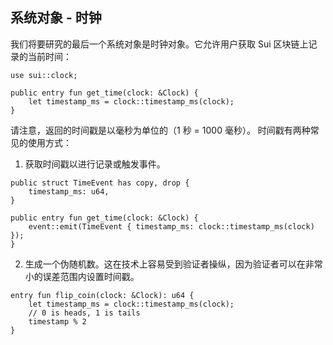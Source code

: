 ## 系统对象 - 时钟

我们将要研究的最后一个系统对象是时钟对象。它允许用户获取 Sui 区块链上记录的当前时间：

```move
use sui::clock;

public entry fun get_time(clock: &Clock) {
    let timestamp_ms = clock::timestamp_ms(clock);
}
```
请注意，返回的时间戳是以毫秒为单位的（1 秒 = 1000 毫秒）。
时间戳有两种常见的使用方式：

1. 获取时间戳以进行记录或触发事件。

```move
public struct TimeEvent has copy, drop {
    timestamp_ms: u64,
}
    
public entry fun get_time(clock: &Clock) {
    event::emit(TimeEvent { timestamp_ms: clock::timestamp_ms(clock) });
}
```
2. 生成一个伪随机数。这在技术上容易受到验证者操纵，因为验证者可以在非常小的误差范围内设置时间戳。

```move
entry fun flip_coin(clock: &Clock): u64 {
    let timestamp_ms = clock::timestamp_ms(clock);
    // 0 is heads, 1 is tails
    timestamp % 2
}
```